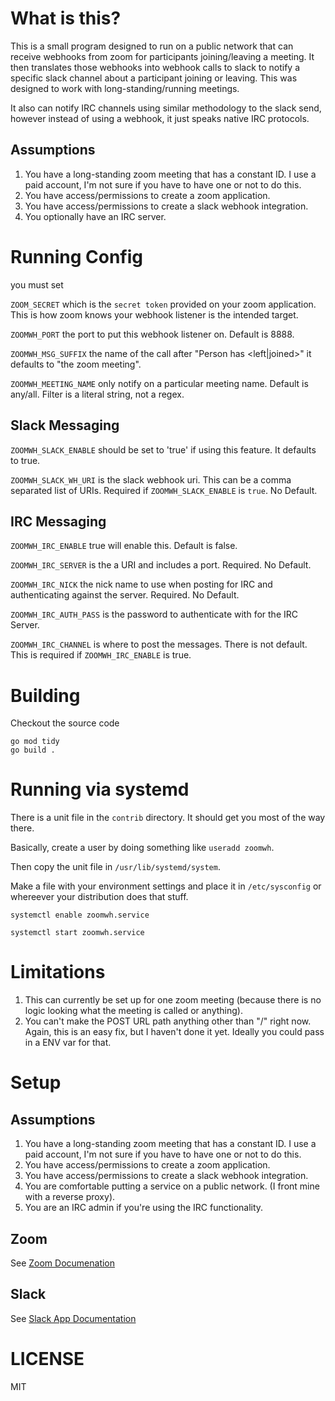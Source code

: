 # What is this?

This is a small program designed to run on a public network that can receive webhooks from zoom for participants joining/leaving a meeting. It then translates those webhooks into webhook calls to slack to notify a specific slack channel about a participant joining or leaving. This was designed to work with long-standing/running meetings.

It also can notify IRC channels using similar methodology to the slack send, however instead of using a webhook, it just speaks native IRC protocols.

## Assumptions

1. You have a long-standing zoom meeting that has a constant ID. I use a paid account, I'm not sure if you have to have one or not to do this.
1. You have access/permissions to create a zoom application.
1. You have access/permissions to create a slack webhook integration.
1. You optionally have an IRC server.


# Running Config

you must set

`ZOOM_SECRET` which is the `secret token` provided on your zoom application. This is how zoom knows your webhook listener is the intended target.

`ZOOMWH_PORT` the port to put this webhook listener on. Default is 8888.

`ZOOMWH_MSG_SUFFIX` the name of the call after "Person has <left|joined>" it defaults to "the zoom meeting".

`ZOOMWH_MEETING_NAME` only notify on a particular meeting name. Default is any/all. Filter is a literal string, not a regex.

## Slack Messaging
`ZOOMWH_SLACK_ENABLE` should be set to 'true' if using this feature. It defaults to true.

`ZOOMWH_SLACK_WH_URI` is the slack webhook uri. This can be a comma separated list of URIs. Required if `ZOOMWH_SLACK_ENABLE` is `true`. No Default.

## IRC Messaging
`ZOOMWH_IRC_ENABLE` true will enable this. Default is false.

`ZOOMWH_IRC_SERVER` is the a URI and includes a port. Required. No Default.

`ZOOMWH_IRC_NICK` the nick name to use when posting for IRC and authenticating against the server. Required. No Default.

`ZOOMWH_IRC_AUTH_PASS` is the password to authenticate with for the IRC Server.

`ZOOMWH_IRC_CHANNEL` is where to post the messages. There is not default. This is required if `ZOOMWH_IRC_ENABLE` is true.

# Building

Checkout the source code

    go mod tidy
    go build .

# Running via systemd

There is a unit file in the `contrib` directory. It should get you most of the way there.

Basically, create a user by doing something like `useradd zoomwh`.

Then copy the unit file in `/usr/lib/systemd/system`.

Make a file with your environment settings and place it in `/etc/sysconfig` or whereever your distribution does that stuff.

`systemctl enable zoomwh.service`

`systemctl start zoomwh.service`


# Limitations
1. This can currently be set up for one zoom meeting (because there is no logic looking what the meeting is called or anything).
1. You can't make the POST URL path anything other than "/" right now. Again, this is an easy fix, but I haven't done it yet. Ideally you could pass in a ENV var for that.


# Setup

## Assumptions

1. You have a long-standing zoom meeting that has a constant ID. I use a paid account, I'm not sure if you have to have one or not to do this.
1. You have access/permissions to create a zoom application.
1. You have access/permissions to create a slack webhook integration.
1. You are comfortable putting a service on a public network. (I front mine with a reverse proxy).
1. You are an IRC admin if you're using the IRC functionality.

## Zoom

See [Zoom Documenation](https://github.com/stahnma/zoomwh/blob/main/docs/zoom_app_creation.md)

## Slack

See [Slack App Documentation](https://github.com/stahnma/zoomwh/blob/main/docs/slack_integrations.md)

# LICENSE
MIT